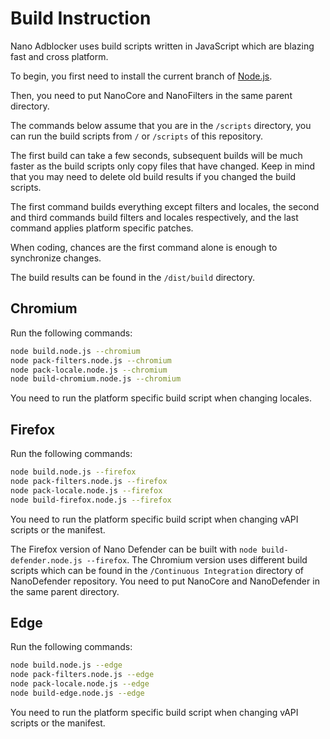 # Build Instruction

Nano Adblocker uses build scripts written in JavaScript which are blazing fast and cross platform. 

To begin, you first need to install the current branch of [Node.js](https://nodejs.org/). 

Then, you need to put NanoCore and NanoFilters in the same parent directory. 

The commands below assume that you are in the `/scripts` directory, you can run the build scripts from `/` or `/scripts` of 
this repository. 

The first build can take a few seconds, subsequent builds will be much faster as the build scripts only copy files that have 
changed. Keep in mind that you may need to delete old build results if you changed the build scripts. 

The first command builds everything except filters and locales, the second and third commands build filters and locales respectively, 
and the last command applies platform specific patches. 

When coding, chances are the first command alone is enough to synchronize changes. 

The build results can be found in the `/dist/build` directory. 

## Chromium

Run the following commands: 
```bash
node build.node.js --chromium
node pack-filters.node.js --chromium
node pack-locale.node.js --chromium
node build-chromium.node.js --chromium
```

You need to run the platform specific build script when changing locales. 

## Firefox

Run the following commands: 
```bash
node build.node.js --firefox
node pack-filters.node.js --firefox
node pack-locale.node.js --firefox
node build-firefox.node.js --firefox
```

You need to run the platform specific build script when changing vAPI scripts or the manifest. 

The Firefox version of Nano Defender can be built with `node build-defender.node.js --firefox`. The Chromium version uses different 
build scripts which can be found in the `/Continuous Integration` directory of NanoDefender repository. You need to put NanoCore 
and NanoDefender in the same parent directory. 

## Edge

Run the following commands: 
```bash
node build.node.js --edge
node pack-filters.node.js --edge
node pack-locale.node.js --edge
node build-edge.node.js --edge
```

You need to run the platform specific build script when changing vAPI scripts or the manifest. 
